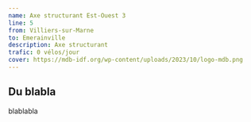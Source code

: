 ```yaml
---
name: Axe structurant Est-Ouest 3
line: 5
from: Villiers-sur-Marne
to: Emerainville
description: Axe structurant
trafic: 0 vélos/jour
cover: https://mdb-idf.org/wp-content/uploads/2023/10/logo-mdb.png
---
```

## Du blabla
blablabla